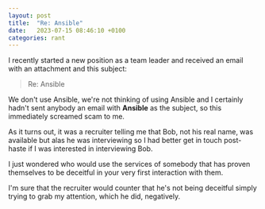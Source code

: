 ```yaml
---
layout: post
title:  "Re: Ansible"
date:   2023-07-15 08:46:10 +0100
categories: rant
---
```


I recently started a new position as a team leader and received an email with an attachment and this subject:

> Re: Ansible

We don't use Ansible, we're not thinking of using Ansible and I certainly hadn't sent anybody an email with __Ansible__ as the subject, so this immediately screamed scam to me.

As it turns out, it was a recruiter telling me that Bob, not his real name, was available but alas he was interviewing so I had better get in touch post-haste if I was interested in interviewing Bob.

I just wondered who would use the services of somebody that has proven themselves to be deceitful in your very first interaction with them.

I'm sure that the recruiter would counter that he's not being deceitful simply trying to grab my attention, which he did, negatively.